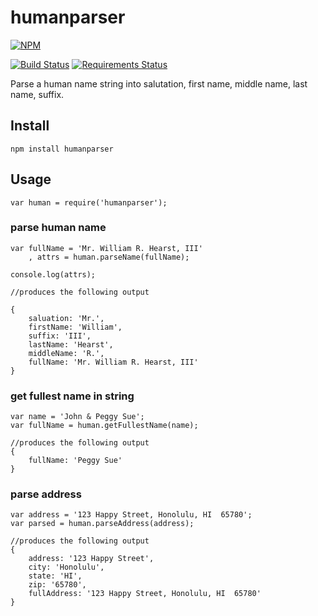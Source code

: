 humanparser
=========

[![NPM](https://nodei.co/npm/humanparser.png)](https://nodei.co/npm/humanparser/)

[![Build Status](https://travis-ci.org/chovy/humanparser.svg?branch=master)](https://travis-ci.org/chovy/humanparser) [![Requirements Status](https://requires.io/github/chovy/humanparser/requirements.png?branch=master)](https://requires.io/github/chovy/humanparser/requirements/?branch=master)

Parse a human name string into salutation, first name, middle name, last name, suffix.

## Install

    npm install humanparser

## Usage

    var human = require('humanparser');
    
### parse human name    

    var fullName = 'Mr. William R. Hearst, III'
        , attrs = human.parseName(fullName);

    console.log(attrs);

    //produces the following output
    
    { 
        saluation: 'Mr.',
        firstName: 'William',
        suffix: 'III',
        lastName: 'Hearst',
        middleName: 'R.',
        fullName: 'Mr. William R. Hearst, III'
    }
      
### get fullest name in string

    var name = 'John & Peggy Sue';
    var fullName = human.getFullestName(name);

    //produces the following output
    {
        fullName: 'Peggy Sue'
    }
      
### parse address

    var address = '123 Happy Street, Honolulu, HI  65780';
    var parsed = human.parseAddress(address);
    
    //produces the following output    
    {
        address: '123 Happy Street',
        city: 'Honolulu',
        state: 'HI',
        zip: '65780',
        fullAddress: '123 Happy Street, Honolulu, HI  65780'
    }
